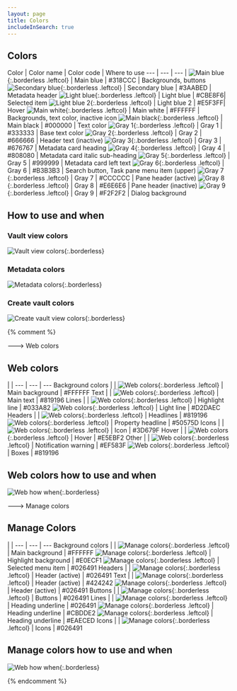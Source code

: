 ```yaml
---
layout: page
title: Colors
includeInSearch: true
---
```


## Colors

Color | Color name  | Color code  | Where to use
--- | --- | --- |
![Main blue](main-blue.png){:.borderless .leftcol} | Main blue | #318CCC | Backgrounds, buttons
![Secondary blue](secondary-blue.png){:.borderless .leftcol} | Secondary blue | #3AABED | Metadata header
![Light blue](lightblue.png){:.borderless .leftcol} | Light blue | #CBE8F6| Selected item
![Light blue 2](lightblue2.png){:.borderless .leftcol} | Light blue 2 | #E5F3FF| Hover
![Main white](main-white.png){:.borderless .leftcol} | Main white | #FFFFFF | Backgrounds, text color, inactive icon
![Main black](main-black.png){:.borderless .leftcol} | Main black | #000000 | Text color
![Gray 1](gray1.png){:.borderless .leftcol} | Gray 1 | #333333 | Base text color
![Gray 2](gray2.png){:.borderless .leftcol} | Gray 2 | #666666 | Header text  (inactive)
![Gray 3](gray3.png){:.borderless .leftcol} | Gray 3 | #676767 | Metadata card heading
![Gray 4](gray4.png){:.borderless .leftcol} | Gray 4 | #808080 | Metadata card italic sub-heading
![Gray 5](gray5.png){:.borderless .leftcol} | Gray 5 | #999999 |  Metadata card left text
![Gray 6](gray6.png){:.borderless .leftcol} | Gray 6 | #B3B3B3 | Search button, Task pane menu item (upper)
![Gray 7](gray7.png){:.borderless .leftcol} | Gray 7 | #CCCCCC | Pane header (active)
![Gray 8](gray8.png){:.borderless .leftcol} | Gray 8 | #E6E6E6 | Pane header (inactive)
![Gray 9](gray9.png){:.borderless .leftcol} | Gray 9  | #F2F2F2 | Dialog background 

## How to use and when

### Vault view colors

![Vault view colors](Vault-view-colors.png){:.borderless}

### Metadata colors

![Metadata colors](metadata-colors.png){:.borderless}

### Create vault colors

![Create vault view colors](create-view.png){:.borderless}

{% comment %} 

---> Web colors

## Web colors

| |
--- | --- | ---
Background colors |  | 
![Web colors](web-main-background.png){:.borderless .leftcol} | Main background | #FFFFFF
Text |  | 
![Web colors](web-main-text.png){:.borderless .leftcol} | Main text | #819196
Lines |  | 
![Web colors](web-highlight-line.png){:.borderless .leftcol} | Highlight line | #033A82
![Web colors](web-light-line.png){:.borderless .leftcol} | Light line | #D2DAEC
Headers |  | 
![Web colors](web-headlines.png){:.borderless .leftcol} | Headlines | #819196
![Web colors](web-property-headline.png){:.borderless .leftcol} | Property headline  | #50575D
Icons |  | 
![Web colors](web-icon.png){:.borderless .leftcol} | Icon | #3D679F
Hover |  | 
![Web colors](web-hover.png){:.borderless .leftcol} | Hover | #E5EBF2
Other |  |
![Web colors](web-notification-warning.png){:.borderless .leftcol} | Notification warning | #EF583F
![Web colors](web-boxes.png){:.borderless .leftcol} | Boxes | #819196


## Web colors how to use and when

![Web how when](web-how-to-use.png){:.borderless}


---> Manage colors

## Manage Colors

| | 
--- | --- | ---
Background colors |  | 
![Manage colors](manage-main-background.png){:.borderless .leftcol} | Main background | #FFFFFF
![Manage colors](manage-highlight-background.png){:.borderless .leftcol} | Highlight background | #E0ECF1
![Manage colors](manage-selected-menu-item.png){:.borderless .leftcol} | Selected menu item | #026491
Headers |  | 
![Manage colors](manage-header-active.png){:.borderless .leftcol} | Header (active) | #026491
Text |  | 
![Manage colors](manage-main-text.png){:.borderless .leftcol} | Header (active) | #424242
![Manage colors](manage-second-text.png){:.borderless .leftcol} | Header (active) | #026491
Buttons |  | 
![Manage colors](manage-buttons.png){:.borderless .leftcol} | Buttons | #026491
Lines |  | 
![Manage colors](manage-heading-underline.png){:.borderless .leftcol} | Heading underline | #026491
![Manage colors](manage-light-green-underline.png){:.borderless .leftcol} | Heading underline | #CBDDE2
![Manage colors](manage-light-grey-underline.png){:.borderless .leftcol} | Heading underline | #EAECED
Icons |  | 
![Manage colors](manage-icons.png){:.borderless .leftcol} | Icons | #026491


## Manage colors how to use and when

![Web how when](manage-how-to-use.png){:.borderless}

{% endcomment %}